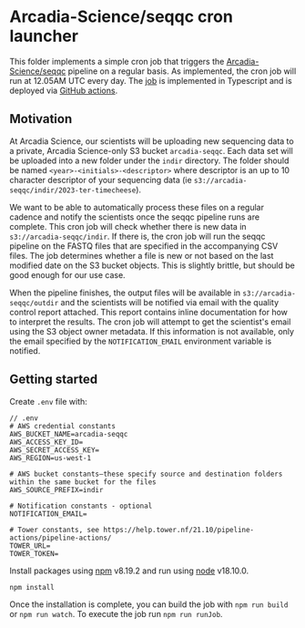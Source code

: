 # Arcadia-Science/seqqc cron launcher

This folder implements a simple cron job that triggers the [Arcadia-Science/seqqc](https://github.com/Arcadia-Science/seqqc) pipeline on a regular basis. As implemented, the cron job will run at 12.05AM UTC every day. The [job](./src/job.ts) is implemented in Typescript and is deployed via [GitHub actions](../.github/workflows/cron.yml).

## Motivation

At Arcadia Science, our scientists will be uploading new sequencing data to a private, Arcadia Science-only S3 bucket `arcadia-seqqc`. Each data set will be uploaded into a new folder under the `indir` directory. The folder should be named `<year>-<initials>-<descriptor>` where descriptor is an up to 10 character descriptor of your sequencing data (ie `s3://arcadia-seqqc/indir/2023-ter-timecheese`).

We want to be able to automatically process these files on a regular cadence and notify the scientists once the seqqc pipeline runs are complete. This cron job will check whether there is new data in `s3://arcadia-seqqc/indir`. If there is, the cron job will run the seqqc pipeline on the FASTQ files that are specified in the accompanying CSV files. The job determines whether a file is new or not based on the last modified date on the S3 bucket objects. This is slightly brittle, but should be good enough for our use case.

When the pipeline finishes, the output files will be available in `s3://arcadia-seqqc/outdir` and the scientists will be notified via email with the quality control report attached. This report contains inline documentation for how to interpret the results. The cron job will attempt to get the scientist's email using the S3 object owner metadata. If this information is not available, only the email specified by the `NOTIFICATION_EMAIL` environment variable is notified.

## Getting started

Create `.env` file with:

```
// .env
# AWS credential constants
AWS_BUCKET_NAME=arcadia-seqqc
AWS_ACCESS_KEY_ID=
AWS_SECRET_ACCESS_KEY=
AWS_REGION=us-west-1

# AWS bucket constants–these specify source and destination folders within the same bucket for the files
AWS_SOURCE_PREFIX=indir

# Notification constants - optional
NOTIFICATION_EMAIL=

# Tower constants, see https://help.tower.nf/21.10/pipeline-actions/pipeline-actions/
TOWER_URL=
TOWER_TOKEN=
```

Install packages using [npm](https://www.npmjs.com/) v8.19.2 and run using [node](https://nodejs.org/en/) v18.10.0.

```
npm install
```

Once the installation is complete, you can build the job with `npm run build` or `npm run watch`. To execute the job run `npm run runJob`.
